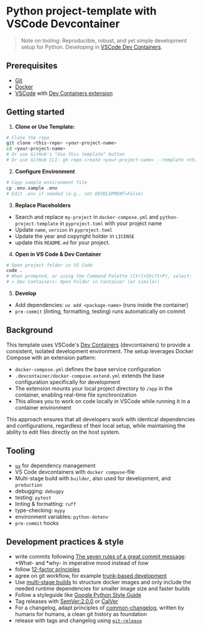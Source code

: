 # Python project-template with VSCode Devcontainer

> Note on tooling:
> Reproducible, robust, and yet simple development setup for Python.
> Developing in [VSCode Dev Containers](https://code.visualstudio.com/docs/containers/quickstart-python).

## Prerequisites

- [Git](https://git-scm.com/downloads)
- [Docker](https://docs.docker.com/get-docker/)
- [VSCode](https://code.visualstudio.com/download) with [Dev Containers extension](https://marketplace.visualstudio.com/items?itemName=ms-vscode-remote.remote-containers)

## Getting started

1. **Clone or Use Template:**

```bash
# Clone the repo
git clone <this-repo> <your-project-name>
cd <your-project-name>
# Or use GitHub's "Use this template" button
# Or use GitHub CLI: gh repo create <your-project-name> --template <this-repo>
```

2. **Configure Environment**

```bash
# Copy sample environment file
cp .env.sample .env
# Edit .env if needed (e.g., set DEVELOPMENT=False)
```

3. **Replace Placeholders**
- Search and replace `my-project` in `docker-compose.yml` and `python-project-template` in `pyproject.toml` with your project name
- Update `name`, `version` in `pyproject.toml`
- Update the year and copyright holder in `LICENSE`
- update this `README.md` for your project.

4. **Open in VS Code & Dev Container**

```bash
# Open project folder in VS Code
code .
# When prompted, or using the Command Palette (Ctrl+Shift+P), select:
# > Dev Containers: Open Folder in Container (or similar)
```

5. **Develop**

- Add dependencies: `uv add <package-name>` (runs inside the container)
- `pre-commit` (linting, formatting, testing) runs automatically on commit


## Background

This template uses VSCode's [Dev Containers](https://code.visualstudio.com/docs/devcontainers/containers) (devcontainers) to provide a consistent, isolated development environment. The setup leverages Docker Compose with an extension pattern:

- `docker-compose.yml` defines the base service configuration
- `.devcontainer/docker-compose.extend.yml` extends the base configuration specifically for development
- The extension mounts your local project directory to `/app` in the container, enabling real-time file synchronization
- This allows you to work on code locally in VSCode while running it in a container environment

This approach ensures that all developers work with identical dependencies and configurations, regardless of their local setup, while maintaining the ability to edit files directly on the host system.

## Tooling

- [`uv`](https://github.com/astral-sh/uv) for dependency management
- VS Code devcontainers with `docker compose`-file
- Multi-stage build with `builder`, also used for development, and `production`
- debugging: `debugpy`
- testing: `pytest`
- linting & formatting: `ruff`
- type-checking: `mypy`
- environment variables: `python-dotenv`
- `pre-commit` hooks

## Development practices & style

- write commits following [The seven rules of a great commit message](https://cbea.ms/git-commit/): *What- and *why- in imperative mood instead of *how*
- follow [12-factor principles](https://12factor.net/)
- agree on git workflow, for example [trunk-based development](https://trunkbaseddevelopment.com/)
- Use [multi-stage builds](https://docs.docker.com/develop/develop-images/multistage-build/) to structure docker images and only include the needed runtime dependencies for smaller image size and faster builds
- Follow a styleguide like [Google Python Style Guide](https://google.github.io/styleguide/pyguide.html)
- Tag releases with [SemVer:2.0.0](https://semver.org/spec/v2.0.0.html) or [CalVer](https://calver.org/)
- For a changelog, adapt principles of [common-changelog](https://common-changelog.org/), written by humans for humans, a clean git history as foundation
- release with tags and changelog using [`git-release`](https://github.com/anton-yurchenko/git-release)
